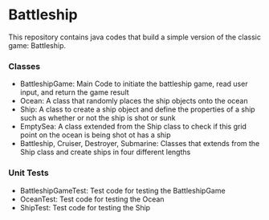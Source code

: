 # Battleship
This repository contains java codes that build a simple version of the classic game: Battleship.

### Classes
- BattleshipGame: Main Code to initiate the battleship game, read user input, and return the game result
- Ocean: A class that randomly places the ship objects onto the ocean
- Ship: A class to create a ship object and define the properties of a ship such as whether or not the ship is shot or sunk
- EmptySea: A class extended from the Ship class to check if this grid point on the ocean is being shot ot has a ship
- Battleship, Cruiser, Destroyer, Submarine: Classes that extends from the Ship class and create ships in four different lengths

### Unit Tests
- BattleshipGameTest: Test code for testing the BattleshipGame
- OceanTest: Test code for testing the Ocean
- ShipTest: Test code for testing the Ship
